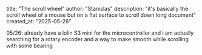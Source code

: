 title: "The scroll wheel"
author: "Stanislas"
description: "it's basically the scroll wheel of a mouse but on a flat surface to scroll down long document"
created_at: "2025-05-26"

05/26: already have a lolin S3 mini for the microcontroller and i am actually searching for a rotary encoder and a way to make smooth while scrolling with some bearing
